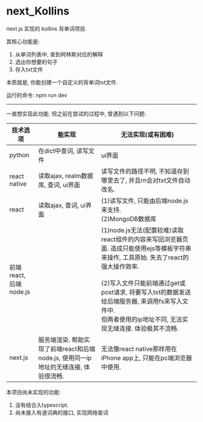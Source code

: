 # next_Kollins
next.js 实现的 kollins 背单词项目.  

其核心功能是:

1. 从单词列表中, 查到柯林斯对应的解释
2. 选出你想要的句子
3. 存入txt文件

本质就是, 你能创建一个自定义的背单词txt文件.

运行的命令: npm run dev

---

一直想实现此功能. 但之前在尝试的过程中, 曾遇到以下问题:

|  技术选项   | 能实现  | 无法实现(或有困难) |
|  ----  | ----  |---- |
| python  | 在dict中查词, 读写文件 | ui界面 |
| react native  | 读取ajax, realm数据库, 查词, ui界面 | 读写文件的路径不明, 不知道存到哪里去了, 并且rn会对txt文件自动改名.|
|react| 读取ajax, 查词, ui界面 |  (1)读写文件, 只能由后端node.js来支持. <br/> (2)MongoDB数据库|
|前端 react, <br/>后端 node.js| |(1)node.js无法(配置较难)读取react组件的内容来写回浏览器页面. 造成只能使用ejs等模板字符串来操作, 工具原始. 失去了react的强大操作效率. <br/><br/> (2)写入文件只能前端通过get或post请求, 将要写入txt的数据发送给后端服务器, 来调用fs来写入文件中. <br/> 但两者使用的ip地址不同, 无法实现无缝连接. 体验极其不流畅.|
|next.js|服务端渲染. 帮助实现了前端react和后端node.js, 使用同一ip地址的无缝连接, 体验很流畅.|无法像react native那样用在iPhone app上, 只能在pc端浏览器中使用.|


本项目尚未实现的功能:
1. 没有结合入typescript.
2. 尚未接入有道词典的接口, 实现网络查词

